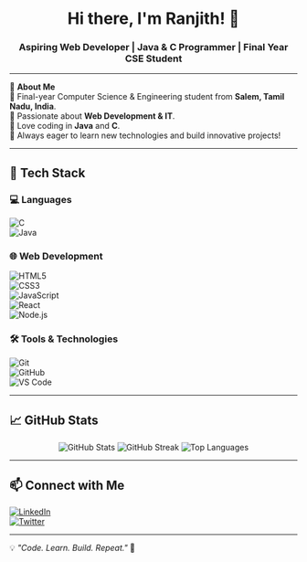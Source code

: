 <h1 align="center">Hi there, I'm Ranjith! 👋</h1>
<h3 align="center">Aspiring Web Developer | Java & C Programmer | Final Year CSE Student</h3>

---

🌟 **About Me**  
🔹 Final-year Computer Science & Engineering student from **Salem, Tamil Nadu, India**.  
🔹 Passionate about **Web Development & IT**.  
🔹 Love coding in **Java** and **C**.  
🔹 Always eager to learn new technologies and build innovative projects!  

---

## 🚀 Tech Stack  

### 💻 Languages  
![C](https://img.shields.io/badge/C-00599C?style=for-the-badge&logo=c&logoColor=white)  
![Java](https://img.shields.io/badge/Java-ED8B00?style=for-the-badge&logo=java&logoColor=white)  

### 🌐 Web Development  
![HTML5](https://img.shields.io/badge/HTML5-E34F26?style=for-the-badge&logo=html5&logoColor=white)  
![CSS3](https://img.shields.io/badge/CSS3-1572B6?style=for-the-badge&logo=css3&logoColor=white)  
![JavaScript](https://img.shields.io/badge/JavaScript-F7DF1E?style=for-the-badge&logo=javascript&logoColor=black)  
![React](https://img.shields.io/badge/React-61DAFB?style=for-the-badge&logo=react&logoColor=black)  
![Node.js](https://img.shields.io/badge/Node.js-339933?style=for-the-badge&logo=nodedotjs&logoColor=white)  

### 🛠️ Tools & Technologies  
![Git](https://img.shields.io/badge/Git-F05032?style=for-the-badge&logo=git&logoColor=white)  
![GitHub](https://img.shields.io/badge/GitHub-181717?style=for-the-badge&logo=github&logoColor=white)  
![VS Code](https://img.shields.io/badge/VS%20Code-007ACC?style=for-the-badge&logo=visualstudiocode&logoColor=white)  

---

## 📈 GitHub Stats  

<p align="center">
<img src="https://github-readme-stats.vercel.app/api?username=Ranjith-GitHub&show_icons=true&theme=tokyonight" alt="GitHub Stats">
<img src="https://github-readme-streak-stats.herokuapp.com/?user=Ranjith-GitHub&theme=tokyonight" alt="GitHub Streak">
<img src="https://github-readme-stats.vercel.app/api/top-langs/?username=Ranjith-GitHub&layout=compact&theme=tokyonight" alt="Top Languages">
</p>

---

## 📫 Connect with Me  

[![LinkedIn](https://img.shields.io/badge/LinkedIn-0A66C2?style=for-the-badge&logo=linkedin&logoColor=white)](https://www.linkedin.com/in/ranjith-sridhar)  
[![Twitter](https://img.shields.io/badge/Twitter-1DA1F2?style=for-the-badge&logo=twitter&logoColor=white)](https://x.com/psranjith2004)
<!-- [![Portfolio](https://img.shields.io/badge/Portfolio-FF5722?style=for-the-badge&logo=firefox&logoColor=white)](https://your-portfolio-link.com)  -->

---

💡 _"Code. Learn. Build. Repeat."_ 🚀  
